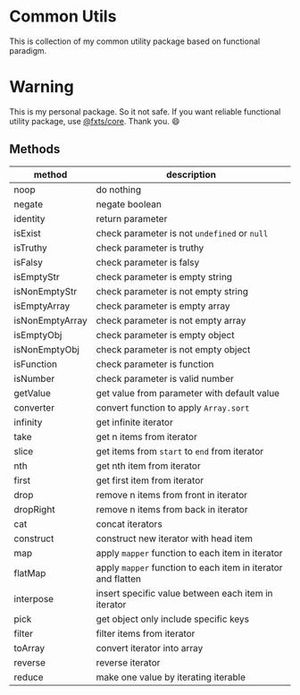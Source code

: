 # Common Utils

This is collection of my common utility package based on functional paradigm.

# Warning

This is my personal package. So it not safe.
If you want reliable functional utility package, use [@fxts/core](https://fxts.dev).
Thank you. 😄

## Methods

| method          | description                                                  |
|-----------------|--------------------------------------------------------------|
| noop            | do nothing                                                   |
| negate          | negate boolean                                               |
| identity        | return parameter                                             |
| isExist         | check parameter is not `undefined` or `null`                 |
| isTruthy        | check parameter is truthy                                    |
| isFalsy         | check parameter is falsy                                     |
| isEmptyStr      | check parameter is empty string                              |
| isNonEmptyStr   | check parameter is not empty string                          |
| isEmptyArray    | check parameter is empty array                               |
| isNonEmptyArray | check parameter is not empty array                           |
| isEmptyObj      | check parameter is empty object                              |
| isNonEmptyObj   | check parameter is not empty object                          |
| isFunction      | check parameter is function                                  |
| isNumber        | check parameter is valid number                              |
| getValue        | get value from parameter with default value                  |
| converter       | convert function to apply `Array.sort`                       |
| infinity        | get infinite iterator                                        |
| take            | get n items from iterator                                    |
| slice           | get items from `start` to `end` from iterator                |
| nth             | get nth item from iterator                                   |
| first           | get first item from iterator                                 |
| drop            | remove n items from front in iterator                        |
| dropRight       | remove n items from back in iterator                         |
| cat             | concat iterators                                             |
| construct       | construct new iterator with head item                        |
| map             | apply `mapper` function to each item in iterator             |
| flatMap         | apply `mapper` function to each item in iterator and flatten |
| interpose       | insert specific value between each item in iterator          |
| pick            | get object only include specific keys                        |
| filter          | filter items from iterator                                   |
| toArray         | convert iterator into array                                  |
| reverse         | reverse iterator                                             |
| reduce          | make one value by iterating iterable                         |
